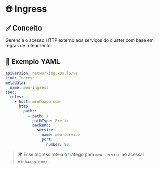 # 🌐 Ingress

## ✅ Conceito
Gerencia o acesso HTTP externo aos serviços do cluster com base em regras de roteamento.

## 📄 Exemplo YAML
```yaml
apiVersion: networking.k8s.io/v1
kind: Ingress
metadata:
  name: meu-ingress
spec:
  rules:
    - host: minhaapp.com
      http:
        paths:
          - path: /
            pathType: Prefix
            backend:
              service:
                name: meu-service
                port:
                  number: 80
```
> 🌍 Esse Ingress roteia o tráfego para `meu-service` ao acessar `minhaapp.com/`.
